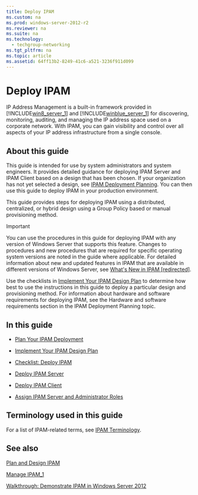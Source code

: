 ```yaml
---
title: Deploy IPAM
ms.custom: na
ms.prod: windows-server-2012-r2
ms.reviewer: na
ms.suite: na
ms.technology: 
  - techgroup-networking
ms.tgt_pltfrm: na
ms.topic: article
ms.assetid: 64ff13b2-8249-41c6-a521-3236f911d099
---
```

# Deploy IPAM
IP Address Management is a built\-in framework provided in [!INCLUDE[win8_server_1](../Token/win8_server_1_md.md)] and [!INCLUDE[winblue_server_1](../Token/winblue_server_1_md.md)] for discovering, monitoring, auditing, and managing the IP address space used on a corporate network. With IPAM, you can gain visibility and control over all aspects of your IP address infrastructure from a single console.  
  
## About this guide  
This guide is intended for use by system administrators and system engineers. It provides detailed guidance for deploying IPAM Server and IPAM Client based on a design that has been chosen. If your organization has not yet selected a design, see [IPAM Deployment Planning](../Topic/IPAM-Deployment-Planning.md). You can then use this guide to deploy IPAM in your production environment.  
  
This guide provides steps for deploying IPAM using a distributed, centralized, or hybrid design using a Group Policy based or manual provisioning method.  
  
> [!IMPORTANT]  
> You can use the procedures in this guide for deploying IPAM with any version of Windows Server that supports this feature. Changes to procedures and new procedures that are required for specific operating system versions are noted in the guide where applicable.  For detailed information about new and updated features in IPAM that are available in different versions of Windows Server, see [What's New in IPAM \[redirected\]](assetId:///7c63bdb6-af0f-4fbf-ace9-10b807bfeede).  
  
Use the checklists in [Implement Your IPAM Design Plan](../Topic/Implement-Your-IPAM-Design-Plan.md) to determine how best to use the instructions in this guide to deploy a particular design and provisioning method. For information about hardware and software requirements for deploying IPAM, see the Hardware and software requirements section in the IPAM Deployment Planning topic.  
  
## In this guide  
  
-   [Plan Your IPAM Deployment](../Topic/Plan-Your-IPAM-Deployment.md)  
  
-   [Implement Your IPAM Design Plan](../Topic/Implement-Your-IPAM-Design-Plan.md)  
  
-   [Checklist: Deploy IPAM](../Topic/Checklist--Deploy-IPAM.md)  
  
-   [Deploy IPAM Server](../Topic/Deploy-IPAM-Server.md)  
  
-   [Deploy IPAM Client](../Topic/Deploy-IPAM-Client.md)  
  
-   [Assign IPAM Server and Administrator Roles](../Topic/Assign-IPAM-Server-and-Administrator-Roles.md)  
  
## Terminology used in this guide  
For a list of IPAM\-related terms, see [IPAM Terminology](../Topic/IPAM-Terminology.md).  
  
## See also  
[Plan and Design IPAM](../Topic/Plan-and-Design-IPAM.md)  
  
[Manage IPAM_1](../Topic/Manage-IPAM_1.md)  
  
[Walkthrough: Demonstrate IPAM in Windows Server 2012](../Topic/Walkthrough--Demonstrate-IPAM-in-Windows-Server-2012.md)  
  
